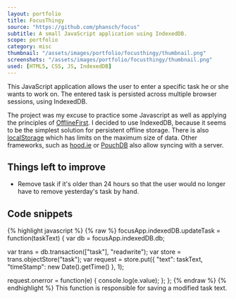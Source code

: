 ```yaml
---
layout: portfolio
title: FocusThingy
source: "https://github.com/phansch/focus"
subtitle: A small JavaScript application using IndexedDB.
scope: portfolio
category: misc
thumbnail: "/assets/images/portfolio/focusthingy/thumbnail.png"
screenshots: "/assets/images/portfolio/focusthingy/thumbnail.png"
used: [HTML5, CSS, JS, IndexedDB]
---
```


This JavaScript application allows the user to enter a specific task he or she  wants to work on. The entered task is persisted across multiple browser sessions, using IndexedDB.

The project was my excuse to practice some Javascript as well as applying the principles of [OfflineFirst](http://offlinefirst.org/). I decided to use IndexedDB, because it seems to be the simplest solution for persistent offline storage. There is also [localStorage](https://developer.mozilla.org/en-US/docs/Web/Guide/API/DOM/Storage#localStorage) which has limits on the maximum size of data. Other frameworks, such as [hood.ie](http://hood.ie/) or [PouchDB](http://pouchdb.com/) also allow syncing with a server.

## Things left to improve

 * Remove task if it's older than 24 hours so that the user would no longer have to remove yesterday's task by hand.

<a id="snippets" class="anchor"></a>

## Code snippets

{% highlight javascript %}
{% raw %}
focusApp.indexedDB.updateTask = function(taskText) {
  var db = focusApp.indexedDB.db;

  var trans = db.transaction(["task"], "readwrite");
  var store = trans.objectStore("task");
  var request = store.put({
    "text": taskText,
    "timeStamp": new Date().getTime()
  }, 1);

  request.onerror = function(e) {
    console.log(e.value);
  };
};
{% endraw %}
{% endhighlight %}
<span class="glyphicon glyphicon-chevron-right"></span> This function is responsible for saving a modified task text.

